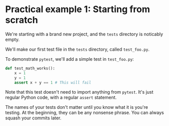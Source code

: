 # Practical example 1: Starting from scratch

We're starting with a brand new project, and the `tests` directory is noticably
empty.

We'll make our first test file in the `tests` directory, called `test_foo.py`.

To demonstrate `pytest`, we'll add a simple test in `test_foo.py`:

```python tests/test_foo.py
def test_math_works():
    x = 1
    y = 1
    assert x + y == 1 # This will fail
```

Note that this test doesn't need to import anything from `pytest`. It's just
regular Python code, with a regular `assert` statement.

The names of your tests don't matter until you know what it is you're testing.
At the beginning, they can be any nonsense phrase. You can always squash your
commits later.
